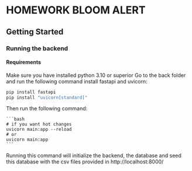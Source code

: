 # HOMEWORK BLOOM ALERT

## Getting Started

### Running the backend
#### Requirements
Make sure you have installed python 3.10 or superior
Go to the back folder and run the following command
install fastapi and uvicorn:

```bash
pip install fastapi
pip install "uvicorn[standard]"
```
Then run the following command:

    ```bash
    # if you want hot changes
    uvicorn main:app --reload
    # or
    uvicorn main:app
    ```
Running this command will initialize the backend, the database and seed this database with the csv files provided in http://localhost:8000/
